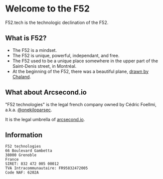 # Welcome to the F52

F52.tech is the technologic declination of the F52.

## What is F52?

* The F52 is a mindset.
* The F52 is unique, powerful, independant, and free.
* The F52 used to be a unique place somewhere in the upper part of the Saint-Denis street, in Montréal.
* At the beginning of the F52, there was a beautiful plane, [drawn by Chaland](https://www.bedetheque.com/BD-Freddy-Lombard-Tome-5-F-52-7977.html).

## What about Arcsecond.io

"F52 technologies" is the legal french company owned by Cédric Foellmi, a.k.a. [@onekiloparsec](https://twitter.com/onekiloparsec).

It is the legal umbrella of [arcsecond.io](https://www.arcsecond.io).

## Information

```
F52 technologies
66 Boulevard Gambetta
38000 Grenoble
France
SIRET: 832 472 005 00012
TVA Intracommunautaire: FR95832472005
Code NAF: 6202A
```
